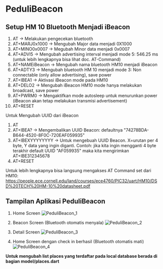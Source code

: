 # PeduliBeacon

## Setup HM 10 Bluetooth Menjadi iBeacon

1. AT -> Melakukan pengecekan bluetooth
2. AT+MARJ0x1000 -> Mengubah Major data menjadi 0X1000 
3. AT+MINO0x0007 -> Megubah Minor data menjadi 0x0007
4. AT+ADVI5 -> Mengubah advertising interval menjadi mode 5: 546.25 ms (untuk lebih lengkapnya bisa lihat doc. AT-Command)
5. AT+NAMEiBeacon -> Mengubah nama bluetooth HM10 menjadi iBeacon
6. AT+ADTY3 -> Mengubah bluetooth HM 10 menjadi mode 3: Non connectable (only allow advertising), save power
7. AT+IBEA1 -> Aktivasi iBeacon mode pada HM10
8. AT+DELO2 -> Mengubah iBeacon HM10 mode hanya melakukan broadcast, save power
9. AT+PWRM0 -> Mengaktifkan mode autosleep untuk menurunkan power (iBeacon akan tetap melakukan transmisi advertisement)
10. AT+RESET

Untuk Mengubah UUID dari iBeacon

1. AT
2. AT+IBEA? -> Mengembalikan UUID Beacon: defaultnya "74278BDA-B644-4520-8F0C-720EAF059935"
3. AT+IBEXYYYYYYYY -> Untuk mengebuah UUID Beacon. X=urutan per 4 byte, Y data yang ingin diganti.
Contoh: jika kita ingin mengganti 4 byte terakhir default UUID "AF059935" maka kita mengirimkan
AT+IBE312345678
4. AT+RESET

Untuk lebih lengkapnya bisa langsung mengakses AT Command set dari HM10: https://people.ece.cornell.edu/land/courses/ece4760/PIC32/uart/HM10/DSD%20TECH%20HM-10%20datasheet.pdf


## Tampilan Aplikasi PeduliBeacon

1. Home Screen
![PeduliBeacon_1](https://user-images.githubusercontent.com/60245989/144244205-adfc766c-d15e-42df-b973-ddef1f3a2166.jpeg)


2. Beacon Screen (Bluetooth otomatis menyala)
![PeduliBeacon_2](https://user-images.githubusercontent.com/60245989/144244261-578438fb-e87f-452c-9ba0-87037ba991cf.jpeg)


3. Detail Screen
![PeduliBeacon_3](https://user-images.githubusercontent.com/60245989/144244281-dabd623a-63cf-4889-be08-b0cdb088fd47.jpeg)


4. Home Screen dengan check in berhasil (Bluetooth otomatis mati)
![PeduliBeacon_4](https://user-images.githubusercontent.com/60245989/144244313-215828d0-2f4f-44cf-9419-5b6506a4761d.jpeg)


**Untuk mengubah list places yang terdaftar pada local database berada di bagian model/places.dart**
